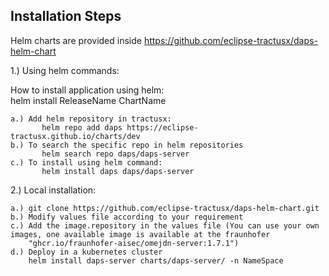 ## Installation Steps

Helm charts are provided inside https://github.com/eclipse-tractusx/daps-helm-chart

1.) Using helm commands: <br />

How to install application using helm: <br />
    helm install ReleaseName ChartName
    
    a.) Add helm repository in tractusx:
           helm repo add daps https://eclipse-tractusx.github.io/charts/dev
    b.) To search the specific repo in helm repositories 
           helm search repo daps/daps-server
    c.) To install using helm command:  
           helm install daps daps/daps-server


2.) Local installation:

    a.) git clone https://github.com/eclipse-tractusx/daps-helm-chart.git
    b.) Modify values file according to your requirement
    c.) Add the image.repository in the values file (You can use your own images, one available image is available at the fraunhofer
        "ghcr.io/fraunhofer-aisec/omejdn-server:1.7.1")
    d.) Deploy in a kubernetes cluster
        helm install daps-server charts/daps-server/ -n NameSpace
